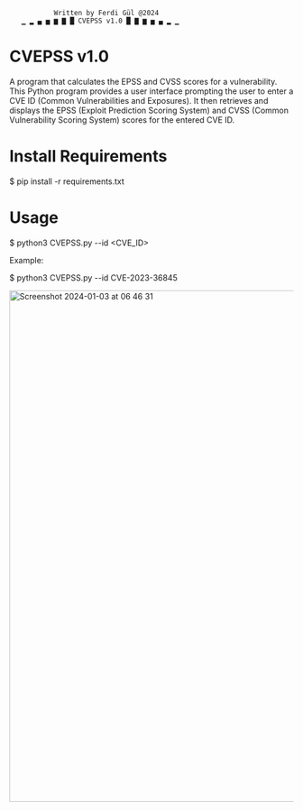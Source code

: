                Written by Ferdi Gül @2024
       ▁ ▂ ▄ ▅ ▆ ▇ █ CVEPSS v1.0 █ ▇ ▆ ▅ ▄ ▂ ▁
       
# CVEPSS v1.0
A program that calculates the EPSS and CVSS scores for a vulnerability. This Python program provides a user interface prompting the user to enter a CVE ID (Common Vulnerabilities and Exposures). It then retrieves and displays the EPSS (Exploit Prediction Scoring System) and CVSS (Common Vulnerability Scoring System) scores for the entered CVE ID.

# Install Requirements
$ pip install -r requirements.txt

# Usage
$ python3 CVEPSS.py --id <CVE_ID>

Example:

$ python3 CVEPSS.py --id CVE-2023-36845

<img width="907" alt="Screenshot 2024-01-03 at 06 46 31" src="https://github.com/FerdiGul/CVEPSS-Calculator/assets/17753652/825d8e15-d8eb-40f4-91b2-a32c6e13a15b">
